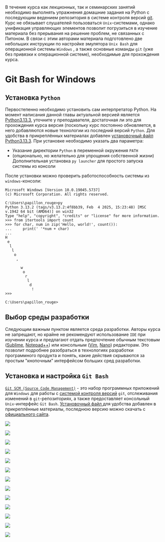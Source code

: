 В течение курса как лекционных, так и семинарских занятий необходимо выполнять упражнения домашние задания на Python с последующим ведением репозитория в системе контроля версий [git](https://git-scm.com). Курс не обязывает слушателей пользоваться `Unix`-системами, однако унификация управляющих элементов позволит погрузиться в изучение материала без прерывания на решение проблем, не связанных с Питоном. В связи с этим авторами материала подготовлено две небольших инструкции по настройке эмулятора `Unix Bash` для операционной системы `Windows` , а также основные команды `git` (уже без привязки к операционной системе), необходимые для прохождения курса.

# Git Bash for Windows

## Установка `Python`

Первостепенно необходимо установить сам интерпретатор Python. На момент написания данной главы актуальной версией является [Python3.13.3](https://www.python.org/downloads/release/python-3133/), уточните у преподавателя, достаточная ли это для прохождения курса версия (поскольку курс постоянно обновляется, в него добавляются новые технологии из последний версий `Python`. Для удобства в прикреплённых материалах добавлен [установочный файл Python3.13.3](Attached_materials/python-3.13.3-amd64.exe). При установке необходимо указать два параметра:
 + Указание директории `Python` в переменной окружения `PATH`
 + (опционально, но желательно для упрощения собственной жизни) Дополнительная установка `py launcher` для простого запуска системы из консоли

После установки можно проверить работоспособность системы из `windows`-консоли:

```console
Microsoft Windows [Version 10.0.19045.5737]
(c) Microsoft Corporation. All rights reserved.

C:\Users\papillon_rouge>py
Python 3.13.2 (tags/v3.13.2:4f8bb39, Feb  4 2025, 15:23:48) [MSC v.1942 64 bit (AMD64)] on win32
Type "help", "copyright", "credits" or "license" for more information.
>>> from itertools import count
>>> for char, num in zip('Hello, world!', count()):
...     print(' '*num + char)
...
H
 e
  l
   l
    o
     ,

       w
        o
         r
          l
           d
            !
>>>

C:\Users\papillon_rouge>
```

## Выбор среды разработки

Следующим важным пунктом является среда разработки. Авторы курса не запрещают, но крайне не рекомендуют использование `IDE` при изучении курса и предлагают отдать предпочтение обычным текстовым ([Sublime](https://www.sublimetext.com), [Notepad++](https://notepad-plus-plus.org)) или консольным ([Vim](https://www.vim.org), [Nano](https://www.nano-editor.org)) редакторам. Это позволит подробнее разобраться в технологиях разработки программного продукта и понять, какие действия скрываются за простым "кнопочным" интерфейсом больших сред разработки.

## Установка и настройка `Git Bash`

[`Git SCM (Source Code Management)`](https://gitforwindows.org)  - это набор программных приложений для `Windows` для работы с [системой контроля версий](https://habr.com/ru/companies/otus/articles/521290/) `git`, отслеживания изменений в `git`-репозиториях, а также предоставляет консольный `Unix`-интерфейс `Git Bash`. [Установочный файл ](Attached_materials/Git-2.49.0-64-bit.exe) для удобства добавлен в прикреплённые материалы, последнюю версию можно скачать с [официального сайта](https://git-scm.com/downloads/win).

![](Attached_materials/GitBash01.jpg)


![](Attached_materials/GitBash02.jpg)

![](Attached_materials/GitBash03.jpg)

![](Attached_materials/GitBash04.jpg)


![](Attached_materials/GitBash05.jpg)

![](Attached_materials/GitBash06.jpg)

![](Attached_materials/GitBash07.jpg)

![](Attached_materials/GitBash08.jpg)

![](Attached_materials/GitBash09.jpg)

![](Attached_materials/GitBash10.jpg)

![](Attached_materials/GitBash11.jpg)

![](Attached_materials/GitBash12.jpg)

![](Attached_materials/GitBash13.jpg)

